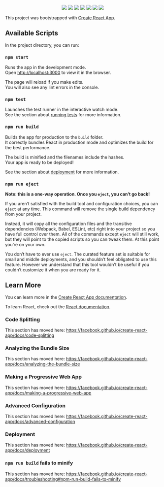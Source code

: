 <p align="center">
<img src="https://user-images.githubusercontent.com/54718471/65910290-cb80d000-e3a0-11e9-94b9-3a6523de565a.png">

<img src="https://user-images.githubusercontent.com/54718471/65910292-cb80d000-e3a0-11e9-9dce-d6d54ecc8fe0.png">

<img src="https://user-images.githubusercontent.com/54718471/65910293-cc196680-e3a0-11e9-87ec-22b81dd6bebf.png">

<img src="https://user-images.githubusercontent.com/54718471/65910299-cc196680-e3a0-11e9-91cd-3c5696a9bf33.png">

<img src="https://user-images.githubusercontent.com/54718471/65910294-cc196680-e3a0-11e9-8e2f-23ecb33f5168.png">

<img src="https://user-images.githubusercontent.com/54718471/65910296-cc196680-e3a0-11e9-93f0-37c7ac50b409.png">

<img src="https://user-images.githubusercontent.com/54718471/65910297-cc196680-e3a0-11e9-8638-e5b2646bcaaa.png">
</p>

This project was bootstrapped with [Create React App](https://github.com/facebook/create-react-app).

## Available Scripts

In the project directory, you can run:

### `npm start`

Runs the app in the development mode.<br>
Open [http://localhost:3000](http://localhost:3000) to view it in the browser.

The page will reload if you make edits.<br>
You will also see any lint errors in the console.

### `npm test`

Launches the test runner in the interactive watch mode.<br>
See the section about [running tests](https://facebook.github.io/create-react-app/docs/running-tests) for more information.

### `npm run build`

Builds the app for production to the `build` folder.<br>
It correctly bundles React in production mode and optimizes the build for the best performance.

The build is minified and the filenames include the hashes.<br>
Your app is ready to be deployed!

See the section about [deployment](https://facebook.github.io/create-react-app/docs/deployment) for more information.

### `npm run eject`

**Note: this is a one-way operation. Once you `eject`, you can’t go back!**

If you aren’t satisfied with the build tool and configuration choices, you can `eject` at any time. This command will remove the single build dependency from your project.

Instead, it will copy all the configuration files and the transitive dependencies (Webpack, Babel, ESLint, etc) right into your project so you have full control over them. All of the commands except `eject` will still work, but they will point to the copied scripts so you can tweak them. At this point you’re on your own.

You don’t have to ever use `eject`. The curated feature set is suitable for small and middle deployments, and you shouldn’t feel obligated to use this feature. However we understand that this tool wouldn’t be useful if you couldn’t customize it when you are ready for it.

## Learn More

You can learn more in the [Create React App documentation](https://facebook.github.io/create-react-app/docs/getting-started).

To learn React, check out the [React documentation](https://reactjs.org/).

### Code Splitting

This section has moved here: https://facebook.github.io/create-react-app/docs/code-splitting

### Analyzing the Bundle Size

This section has moved here: https://facebook.github.io/create-react-app/docs/analyzing-the-bundle-size

### Making a Progressive Web App

This section has moved here: https://facebook.github.io/create-react-app/docs/making-a-progressive-web-app

### Advanced Configuration

This section has moved here: https://facebook.github.io/create-react-app/docs/advanced-configuration

### Deployment

This section has moved here: https://facebook.github.io/create-react-app/docs/deployment

### `npm run build` fails to minify

This section has moved here: https://facebook.github.io/create-react-app/docs/troubleshooting#npm-run-build-fails-to-minify
